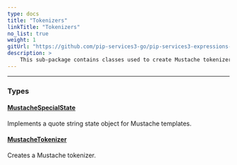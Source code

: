 ```yaml
---
type: docs
title: "Tokenizers"
linkTitle: "Tokenizers"
no_list: true
weight: 1
gitUrl: "https://github.com/pip-services3-go/pip-services3-expressions-go"
description: >
    This sub-package contains classes used to create Mustache tokenizers.
---
```

---
<div class="module-body"> 

### Types

#### [MustacheSpecialState](mustache_special_state)
Implements a quote string state object for Mustache templates.

#### [MustacheTokenizer](mustache_tokenizer)
Creates a Mustache tokenizer.


</div>

